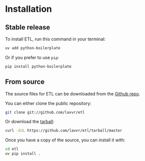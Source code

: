 # Installation

## Stable release

To install ETL, run this command in your terminal:

```sh
uv add python-boilerplate
```

Or if you prefer to use `pip`:

```sh
pip install python-boilerplate
```

## From source

The source files for ETL can be downloaded from the [Github repo](https://github.com/lavvr/etl).

You can either clone the public repository:

```sh
git clone git://github.com/lavvr/etl
```

Or download the [tarball](https://github.com/lavvr/etl/tarball/master):

```sh
curl -OJL https://github.com/lavvr/etl/tarball/master
```

Once you have a copy of the source, you can install it with:

```sh
cd etl
uv pip install .
```
